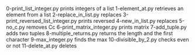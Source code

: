 0-print_list_integer.py prints integers of a list
1-element_at.py retrieves an element from a list
2-replace_in_list.py replaces
3-print_reversed_list_integer.py prints reversed
4-new_in_list.py replaces
5-no_c.py removes Cc
6-print_matrix_integer.py prints matrix
7-add_tuple.py adds two tuples
8-multiple_returns.py returns the length and the first character
9-max_integer.py finds the max
10-divisible_by_2.py checks even or not
11-delete_at.py deletes
